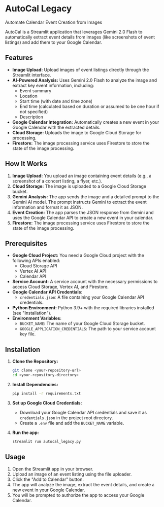 # AutoCal Legacy

Automate Calendar Event Creation from Images

AutoCal is a Streamlit application that leverages Gemini 2.0 Flash to automatically extract event details from images (like screenshots of event listings) and add them to your Google Calendar.

## Features

- **Image Upload:** Upload images of event listings directly through the Streamlit interface.
- **AI-Powered Analysis:** Uses Gemini 2.0 Flash to analyze the image and extract key event information, including:
  - Event summary
  - Location
  - Start time (with date and time zone)
  - End time (calculated based on duration or assumed to be one hour if not specified)
  - Description
- **Google Calendar Integration:** Automatically creates a new event in your Google Calendar with the extracted details.
- **Cloud Storage:** Uploads the image to Google Cloud Storage for processing.
- **Firestore:** The image processing service uses Firestore to store the state of the image processing.

## How It Works

1. **Image Upload:** You upload an image containing event details (e.g., a screenshot of a concert listing, a flyer, etc.).
2. **Cloud Storage:** The image is uploaded to a Google Cloud Storage bucket.
3. **Gemini Analysis:** The app sends the image and a detailed prompt to the Gemini AI model. The prompt instructs Gemini to extract the event information and format it as JSON.
4. **Event Creation:** The app parses the JSON response from Gemini and uses the Google Calendar API to create a new event in your calendar.
5. **Firestore:** The image processing service uses Firestore to store the state of the image processing.

## Prerequisites

- **Google Cloud Project:** You need a Google Cloud project with the following APIs enabled:
  - Cloud Storage API
  - Vertex AI API
  - Calendar API
- **Service Account:** A service account with the necessary permissions to access Cloud Storage, Vertex AI, and Firestore.
- **Google Calendar API Credentials:**
  - `credentials.json`: A file containing your Google Calendar API credentials.
- **Python Environment:** Python 3.9+ with the required libraries installed (see "Installation").
- **Environment Variables:**
  - `BUCKET_NAME`: The name of your Google Cloud Storage bucket.
  - `GOOGLE_APPLICATION_CREDENTIALS`: The path to your service account key file.

## Installation

1. **Clone the Repository:**

   ```bash
   git clone <your-repository-url>
   cd <your-repository-directory>
   ```

2. **Install Dependencies:**

   ```bash
   pip install -r requirements.txt
   ```

3. **Set up Google Cloud Credentials:**

   - Download your Google Calendar API credentials and save it as `credentials.json` in the project root directory.
   - Create a `.env` file and add the `BUCKET_NAME` variable.

4. **Run the app:**

   ```bash
   streamlit run autocal_legacy.py
   ```

## Usage

1. Open the Streamlit app in your browser.
2. Upload an image of an event listing using the file uploader.
3. Click the "Add to Calendar" button.
4. The app will analyze the image, extract the event details, and create a new event in your Google Calendar.
5. You will be prompted to authorize the app to access your Google Calendar.
